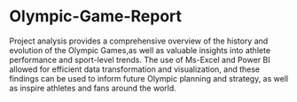 # Olympic-Game-Report
Project analysis provides a comprehensive overview of the history and evolution of the Olympic Games,as well as valuable insights into athlete performance and sport-level trends. The use of Ms-Excel and Power BI allowed for efficient data transformation and visualization, and these findings can be used to inform future Olympic planning and strategy, as well as inspire athletes and fans around the world.
